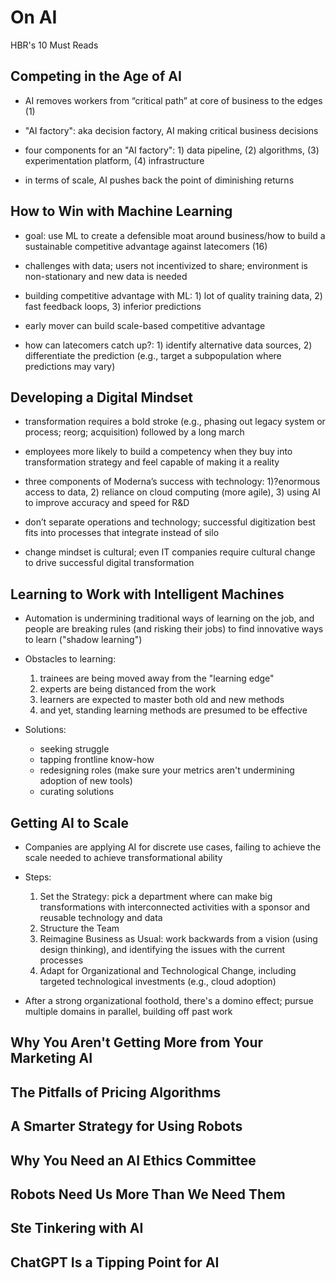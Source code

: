 # On AI
HBR's 10 Must Reads

## Competing in the Age of AI

* AI removes workers from “critical path” at core of business to the edges (1)

* "AI factory": aka decision factory, AI making critical business decisions 

* four components for an "AI factory": 1) data pipeline, (2) algorithms, (3) experimentation platform, (4) infrastructure 

* in terms of scale, AI pushes back the point of diminishing returns


## How to Win with Machine Learning

- goal: use ML to create a defensible moat around business/how to build a sustainable competitive advantage against latecomers (16)

- challenges with data; users not incentivized to share; environment is non-stationary and new data is needed

- building competitive advantage with ML: 1) lot of quality training data, 2) fast feedback loops, 3) inferior predictions

- early mover can build scale-based competitive advantage 

- how can latecomers catch up?: 1) identify alternative data sources, 2) differentiate the prediction (e.g., target a subpopulation where predictions may vary)

## Developing a Digital Mindset

- transformation requires a bold stroke (e.g., phasing out legacy system or process; reorg; acquisition) followed by a long march

- employees more likely to build a competency when they buy into transformation strategy and feel capable of making it a reality

- three components of Moderna’s success with technology: 1)?enormous access to data, 2) reliance on cloud computing (more agile), 3) using AI to improve accuracy and speed for R&D

- don’t separate operations and technology; successful digitization best fits into processes that integrate instead of silo

- change mindset is cultural; even IT companies require cultural change to drive successful digital transformation 

## Learning to Work with Intelligent Machines

* Automation is undermining traditional ways of learning on the job, and people are breaking rules (and risking their jobs) to find innovative ways to learn ("shadow learning")

* Obstacles to learning:
    1. trainees are being moved away from the "learning edge"
    2. experts are being distanced from the work
    3. learners are expected to master both old and new methods
    4. and yet, standing learning methods are presumed to be effective

* Solutions:
    - seeking struggle
    - tapping frontline know-how
    - redesigning roles (make sure your metrics aren't undermining adoption of new tools)
    - curating solutions

## Getting AI to Scale

* Companies are applying AI for discrete use cases, failing to achieve the scale needed to achieve transformational ability

* Steps:
    1. Set the Strategy: pick a department where can make big transformations with interconnected activities with a sponsor and reusable technology and data
    2. Structure the Team
    3. Reimagine Business as Usual: work backwards from a vision (using design thinking), and identifying the issues with the current processes
    4. Adapt for Organizational and Technological Change, including targeted technological investments (e.g., cloud adoption)
    
* After a strong organizational foothold, there's a domino effect; pursue multiple domains in parallel, building off past work

## Why You Aren't Getting More from Your Marketing AI

## The Pitfalls of Pricing Algorithms

## A Smarter Strategy for Using Robots

## Why You Need an AI Ethics Committee

## Robots Need Us More Than We Need Them 

## Ste Tinkering with AI

## ChatGPT Is a Tipping Point for AI

